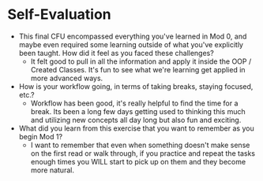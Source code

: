 # Self-Evaluation

- This final CFU encompassed everything you've learned in Mod 0, and maybe even required some learning outside of what you've explicitly been taught. How did it feel as you faced these challenges?
    - It felt good to pull in all the information and apply it inside the OOP / Created Classes. It's fun to see what we're learning get applied in more advanced ways.
- How is your workflow going, in terms of taking breaks, staying focused, etc.?
    - Workflow has been good, it's really helpful to find the time for a break. Its been a long few days getting used to thinking this much and utilizing new concepts all day long but also fun and exciting.
- What did you learn from this exercise that you want to remember as you begin Mod 1?
    - I want to remember that even when something doesn't make sense on the first read or walk through, if you practice and repeat the tasks enough times you WILL start to pick up on them and they become more natural.